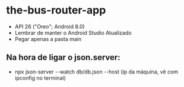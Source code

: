 # the-bus-router-app

* API 26 ("Oreo"; Android 8.0)
* Lembrar de manter o Android Studio Atualizado
* Pegar apenas a pasta main
## Na hora de ligar o json.server:
* npx json-server --watch db/db.json --host (ip da máquina, vê com ipconfig no terminal)